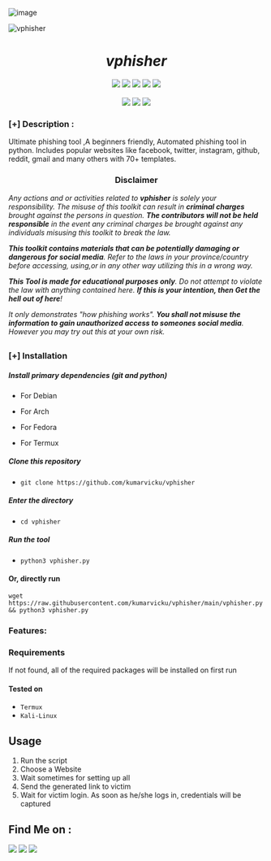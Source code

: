 
![image](https://user-images.githubusercontent.com/84949946/149452783-5e23638c-0299-4849-b745-d6618c96d062.png)




![vphisher](https://user-images.githubusercontent.com/84949946/149452645-f9e0e8ed-eb18-486b-be18-f8ff9b3e0bea.PNG)

<h1 align="center"><i>vphisher</i></h1>
<p align="center">
  <img src="https://img.shields.io/badge/Version-1.0-sky?style=for-the-badge">
  <img src="https://img.shields.io/github/stars/kumarvicku/vphisher?style=for-the-badge&color=sky">
  <img src="https://img.shields.io/github/forks/kumarvicku/vphisher?color=cyan&style=for-the-badge&color=sky">
  <img src="https://img.shields.io/github/issues/kumarvicku/vphisher?color=sky&style=for-the-badge">
  <img src="https://img.shields.io/github/license/kumarvicku/vphisher?style=for-the-badge&color=sky">   
<br>
<br>
  <img src="https://img.shields.io/badge/Author-Kumarvicku-sky?style=flat-rectangle">
  <img src="https://img.shields.io/badge/Open%20Source-Yes-sky?style=flat-rectangle">
  <img src="https://img.shields.io/badge/Written%20In-Python-sky?style=flat-rectangle">
</p>

### [+] Description :
Ultimate phishing tool ,A beginners friendly, Automated phishing tool in python. Includes popular websites like facebook, twitter, instagram, github, reddit, gmail and many others
with 70+ templates.

<h3><p align="center">Disclaimer</p></h3>

<i>Any actions and or activities related to <b>vphisher</b> is solely your responsibility. The misuse of this toolkit can result in <b>criminal charges</b> brought against the persons in question. <b>The contributors will not be held responsible</b> in the event any criminal charges be brought against any individuals misusing this toolkit to break the law.

<b>This toolkit contains materials that can be potentially damaging or dangerous for social media</b>. Refer to the laws in your province/country before accessing, using,or in any other way utilizing this in a wrong way.

<b>This Tool is made for educational purposes only</b>. Do not attempt to violate the law with anything contained here. <b>If this is your intention, then Get the hell out of here</b>!

It only demonstrates "how phishing works". <b>You shall not misuse the information to gain unauthorized access to someones social media</b>. However you may try out this at your own risk.</i>

##

### [+] Installation

##### Install primary dependencies (git and python)
- For Debian
    
 - For Arch
    
 - For Fedora
    
 - For Termux
    

##### Clone this repository

 - ```git clone https://github.com/kumarvicku/vphisher```
##### Enter the directory
 - ```cd vphisher```

##### Run the tool
 - ```python3 vphisher.py```

#### Or, directly run
```
wget https://raw.githubusercontent.com/kumarvicku/vphisher/main/vphisher.py && python3 vphisher.py

```

### Features:


### Requirements


If not found, all of the required packages will be installed on first run

#### Tested on

 - `Termux`
 - `Kali-Linux`

## Usage

1. Run the script
2. Choose a Website
3. Wait sometimes for setting up all
4. Send the generated link to victim
5. Wait for victim login. As soon as he/she logs in, credentials will be captured


## Find Me on :
<p align="left">
  <a href="https://github.com/kumarvicku"_blank"><img src="https://img.shields.io/badge/Github-kumarvicku-green?style=for-the-badge&logo=github"></a>
  <a href="https://www.instagram.com/v_for_vicku/" target="_blank"><img src="https://img.shields.io/badge/IG-%40v_for_vicku-red?style=for-the-badge&logo=instagram"></a>
  <a href="https://www.facebook.com/profile.php?id=100055525980457" target="_blank"><img src="https://img.shields.io/badge/Chat-Messenger-blue?style=for-the-badge&logo=facebook"></a>
</p>
